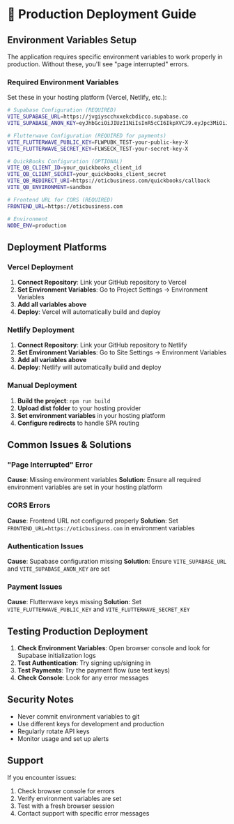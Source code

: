 # 🚀 Production Deployment Guide

## Environment Variables Setup

The application requires specific environment variables to work properly in production. Without these, you'll see "page interrupted" errors.

### Required Environment Variables

Set these in your hosting platform (Vercel, Netlify, etc.):

```bash
# Supabase Configuration (REQUIRED)
VITE_SUPABASE_URL=https://jvgiyscchxxekcbdicco.supabase.co
VITE_SUPABASE_ANON_KEY=eyJhbGciOiJIUzI1NiIsInR5cCI6IkpXVCJ9.eyJpc3MiOiJzdXBhYmFzZSIsInJlZiI6Imp2Z2l5c2NjaHh4ZWtjYmRpY2NvIiwicm9sZSI6ImFub24iLCJpYXQiOjE3NTcxNDc0MTAsImV4cCI6MjA3MjcyMzQxMH0.TPHpZCjKC0Xb-IhrS0mT_2IdS-mqANDjwPsmJCWUAu8

# Flutterwave Configuration (REQUIRED for payments)
VITE_FLUTTERWAVE_PUBLIC_KEY=FLWPUBK_TEST-your-public-key-X
VITE_FLUTTERWAVE_SECRET_KEY=FLWSECK_TEST-your-secret-key-X

# QuickBooks Configuration (OPTIONAL)
VITE_QB_CLIENT_ID=your_quickbooks_client_id
VITE_QB_CLIENT_SECRET=your_quickbooks_client_secret
VITE_QB_REDIRECT_URI=https://oticbusiness.com/quickbooks/callback
VITE_QB_ENVIRONMENT=sandbox

# Frontend URL for CORS (REQUIRED)
FRONTEND_URL=https://oticbusiness.com

# Environment
NODE_ENV=production
```

## Deployment Platforms

### Vercel Deployment

1. **Connect Repository**: Link your GitHub repository to Vercel
2. **Set Environment Variables**: Go to Project Settings → Environment Variables
3. **Add all variables above**
4. **Deploy**: Vercel will automatically build and deploy

### Netlify Deployment

1. **Connect Repository**: Link your GitHub repository to Netlify
2. **Set Environment Variables**: Go to Site Settings → Environment Variables
3. **Add all variables above**
4. **Deploy**: Netlify will automatically build and deploy

### Manual Deployment

1. **Build the project**: `npm run build`
2. **Upload dist folder** to your hosting provider
3. **Set environment variables** in your hosting platform
4. **Configure redirects** to handle SPA routing

## Common Issues & Solutions

### "Page Interrupted" Error

**Cause**: Missing environment variables
**Solution**: Ensure all required environment variables are set in your hosting platform

### CORS Errors

**Cause**: Frontend URL not configured properly
**Solution**: Set `FRONTEND_URL=https://oticbusiness.com` in environment variables

### Authentication Issues

**Cause**: Supabase configuration missing
**Solution**: Ensure `VITE_SUPABASE_URL` and `VITE_SUPABASE_ANON_KEY` are set

### Payment Issues

**Cause**: Flutterwave keys missing
**Solution**: Set `VITE_FLUTTERWAVE_PUBLIC_KEY` and `VITE_FLUTTERWAVE_SECRET_KEY`

## Testing Production Deployment

1. **Check Environment Variables**: Open browser console and look for Supabase initialization logs
2. **Test Authentication**: Try signing up/signing in
3. **Test Payments**: Try the payment flow (use test keys)
4. **Check Console**: Look for any error messages

## Security Notes

- Never commit environment variables to git
- Use different keys for development and production
- Regularly rotate API keys
- Monitor usage and set up alerts

## Support

If you encounter issues:
1. Check browser console for errors
2. Verify environment variables are set
3. Test with a fresh browser session
4. Contact support with specific error messages
